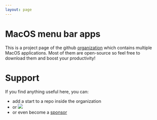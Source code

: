 ```yaml
---
layout: page
---
```


# MacOS menu bar apps

This is a project page of the github [organization](https://github.com/menubar-apps) which contains multiple MacOS applications. Most of them are open-source so feel free to download them and boost your productivity!

# Support

If you find anything useful here, you can:
 - add a start to a repo inside the organization
 - or <a class="social-link" href="https://www.buymeacoffee.com/streetturtle"><img style="display:inline" src="https://img.shields.io/badge/-buy%20me%20a%20coffee-3B4252?style=flat&logo=Buy-Me-A-Coffee"></a>
 - or even become a [sponsor](https://github.com/sponsors/streetturtle)
